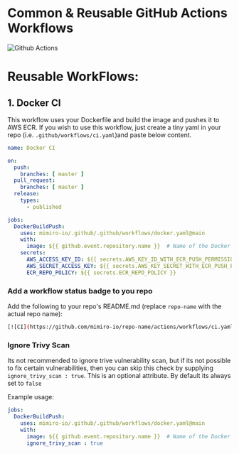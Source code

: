 
# Common & Reusable GitHub Actions Workflows

![Github Actions](https://avatars.githubusercontent.com/u/44036562?s=200&v=4)

# Reusable WorkFlows:

## 1. Docker CI

This workflow uses your Dockerfile and build the image and pushes it to AWS ECR.
If you wish to use this workflow, just create a tiny yaml in your repo (i.e. `.github/workflows/ci.yaml`)and paste below content.

```yaml
name: Docker CI

on:
  push:
    branches: [ master ]
  pull_request:
    branches: [ master ]
  release:
    types:
      - published

jobs:
  DockerBuildPush:
    uses: mimiro-io/.github/.github/workflows/docker.yaml@main
    with:
      image: ${{ github.event.repository.name }}  # Name of the Docker Image (without tags and registery name)
    secrets:
      AWS_ACCESS_KEY_ID: ${{ secrets.AWS_KEY_ID_WITH_ECR_PUSH_PERMISSION }}
      AWS_SECRET_ACCESS_KEY: ${{ secrets.AWS_KEY_SECRET_WITH_ECR_PUSH_PERMISSION }}
      ECR_REPO_POLICY: ${{ secrets.ECR_REPO_POLICY }}

```

### Add a workflow status badge to you repo

Add the following to your repo's README.md (replace `repo-name` with the actual repo name):

```sh
[![CI](https://github.com/mimiro-io/repo-name/actions/workflows/ci.yaml/badge.svg)](https://github.com/mimiro-io/repo-name/actions/workflows/ci.yaml)
```

### Ignore Trivy Scan

Its not recommended to ignore trive vulnerability scan, but if its not possible to fix
certain vulnerabilities, then you can skip this check by supplying `ignore_trivy_scan : true`. 
This is an optional attribute. By default its always set to `false`

Example usage:  

```yaml
jobs:
  DockerBuildPush:
    uses: mimiro-io/.github/.github/workflows/docker.yaml@main
    with:
      image: ${{ github.event.repository.name }}  # Name of the Docker Image (without tags and registery name)
      ignore_trivy_scan : true
```

